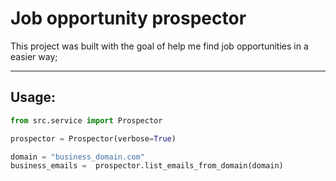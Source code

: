 # Job opportunity prospector

This project was built with the goal of help me find job opportunities in a easier way;

---

## Usage:

```python
from src.service import Prospector

prospector = Prospector(verbose=True)

domain = "business_domain.com"
business_emails =  prospector.list_emails_from_domain(domain)
```